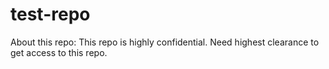 # test-repo

About this repo: 
This repo is highly confidential. Need highest clearance to get access to this repo.


